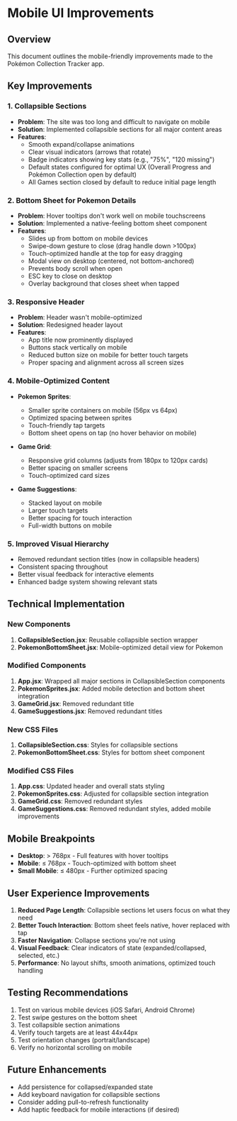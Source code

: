 # Mobile UI Improvements

## Overview

This document outlines the mobile-friendly improvements made to the Pokémon Collection Tracker app.

## Key Improvements

### 1. Collapsible Sections

-   **Problem**: The site was too long and difficult to navigate on mobile
-   **Solution**: Implemented collapsible sections for all major content areas
-   **Features**:
    -   Smooth expand/collapse animations
    -   Clear visual indicators (arrows that rotate)
    -   Badge indicators showing key stats (e.g., "75%", "120 missing")
    -   Default states configured for optimal UX (Overall Progress and Pokémon Collection open by default)
    -   All Games section closed by default to reduce initial page length

### 2. Bottom Sheet for Pokemon Details

-   **Problem**: Hover tooltips don't work well on mobile touchscreens
-   **Solution**: Implemented a native-feeling bottom sheet component
-   **Features**:
    -   Slides up from bottom on mobile devices
    -   Swipe-down gesture to close (drag handle down >100px)
    -   Touch-optimized handle at the top for easy dragging
    -   Modal view on desktop (centered, not bottom-anchored)
    -   Prevents body scroll when open
    -   ESC key to close on desktop
    -   Overlay background that closes sheet when tapped

### 3. Responsive Header

-   **Problem**: Header wasn't mobile-optimized
-   **Solution**: Redesigned header layout
-   **Features**:
    -   App title now prominently displayed
    -   Buttons stack vertically on mobile
    -   Reduced button size on mobile for better touch targets
    -   Proper spacing and alignment across all screen sizes

### 4. Mobile-Optimized Content

-   **Pokemon Sprites**:

    -   Smaller sprite containers on mobile (56px vs 64px)
    -   Optimized spacing between sprites
    -   Touch-friendly tap targets
    -   Bottom sheet opens on tap (no hover behavior on mobile)

-   **Game Grid**:

    -   Responsive grid columns (adjusts from 180px to 120px cards)
    -   Better spacing on smaller screens
    -   Touch-optimized card sizes

-   **Game Suggestions**:
    -   Stacked layout on mobile
    -   Larger touch targets
    -   Better spacing for touch interaction
    -   Full-width buttons on mobile

### 5. Improved Visual Hierarchy

-   Removed redundant section titles (now in collapsible headers)
-   Consistent spacing throughout
-   Better visual feedback for interactive elements
-   Enhanced badge system showing relevant stats

## Technical Implementation

### New Components

1. **CollapsibleSection.jsx**: Reusable collapsible section wrapper
2. **PokemonBottomSheet.jsx**: Mobile-optimized detail view for Pokemon

### Modified Components

1. **App.jsx**: Wrapped all major sections in CollapsibleSection components
2. **PokemonSprites.jsx**: Added mobile detection and bottom sheet integration
3. **GameGrid.jsx**: Removed redundant title
4. **GameSuggestions.jsx**: Removed redundant titles

### New CSS Files

1. **CollapsibleSection.css**: Styles for collapsible sections
2. **PokemonBottomSheet.css**: Styles for bottom sheet component

### Modified CSS Files

1. **App.css**: Updated header and overall stats styling
2. **PokemonSprites.css**: Adjusted for collapsible section integration
3. **GameGrid.css**: Removed redundant styles
4. **GameSuggestions.css**: Removed redundant styles, added mobile improvements

## Mobile Breakpoints

-   **Desktop**: > 768px - Full features with hover tooltips
-   **Mobile**: ≤ 768px - Touch-optimized with bottom sheet
-   **Small Mobile**: ≤ 480px - Further optimized spacing

## User Experience Improvements

1. **Reduced Page Length**: Collapsible sections let users focus on what they need
2. **Better Touch Interaction**: Bottom sheet feels native, hover replaced with tap
3. **Faster Navigation**: Collapse sections you're not using
4. **Visual Feedback**: Clear indicators of state (expanded/collapsed, selected, etc.)
5. **Performance**: No layout shifts, smooth animations, optimized touch handling

## Testing Recommendations

1. Test on various mobile devices (iOS Safari, Android Chrome)
2. Test swipe gestures on the bottom sheet
3. Test collapsible section animations
4. Verify touch targets are at least 44x44px
5. Test orientation changes (portrait/landscape)
6. Verify no horizontal scrolling on mobile

## Future Enhancements

-   Add persistence for collapsed/expanded state
-   Add keyboard navigation for collapsible sections
-   Consider adding pull-to-refresh functionality
-   Add haptic feedback for mobile interactions (if desired)

